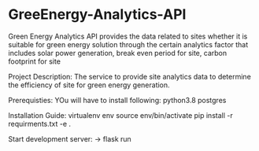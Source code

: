 # GreeEnergy-Analytics-API
Green Energy Analytics API provides the data related to sites whether it is suitable for green energy solution through the certain analytics factor that includes solar power generation, break even period for site, carbon footprint for site 

Project Description:
The service to provide site analytics data to determine the efficiency of site for green energy generation.

Prerequisties:
YOu will have to install following:
  python3.8
  postgres
  
Installation Guide:
virtualenv env 
source env/bin/activate
pip install -r requirments.txt -e .

Start development server:
-> flask run
